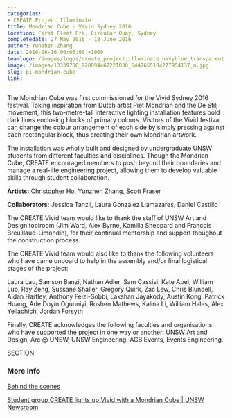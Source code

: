 ```yaml
---
categories:
- CREATE Project Illuminate
title: Mondrian Cube - Vivid Sydney 2016
location: First Fleet Prk, Circular Quay, Sydney
completedate: 27 May 2016 - 18 June 2016
author: Yunzhen Zhang
date: 2016-06-16 00:00:00 +1000
teamlogo: /images/logos/create_project_illuminate_navyblue_transparent.png
image: /images/13339700_928894467221030_6447655104277954137_n.jpg
slug: pi-mondrian-cube
link:
---
```

The Mondrian Cube was first commissioned for the Vivid Sydney 2016 festival. Taking inspiration from Dutch artist Piet Mondrian and the De Stilj movement, this two-metre-tall interactive lighting installation features bold dark lines enclosing blocks of primary colours. Visitors of the Vivid festival can change the colour arrangement of each side by simply pressing against each rectangular block, thus creating their own Mondrian artwork.

The installation was wholly built and designed by undergraduate UNSW students from different faculties and disciplines. Though the Mondrian Cube, CREATE encouraged members to push beyond their boundaries and manage a real-life engineering project, allowing them to develop valuable skills through student collaboration.

**Artists:** Christopher Ho, Yunzhen Zhang, Scott Fraser

**Collaborators:** Jessica Tanzil, Laura González Llamazares, Daniel Castillo

The CREATE Vivid team would like to thank the staff of UNSW Art and Design toolroom (Jim Ward, Alex Byrne, Kamilia Sheppard and Francois Breuillaud-Limondin), for their continual mentorship and support thoughout the construction process.

The CREATE Vivid team would also like to thank the following volunteers who have came onboard to help in the assembly and/or final logistical stages of the project:

Laura Lau, Samson Banzi, Nathan Adler, Sam Cassisi, Kate Apel, William Luo, Ray Zeng, Sussane Shaller, Gregory Quirk, Zac Lew, Chris Blundell, Aidan Hartley, Anthony Feizi-Sobbi, Lakshan Jayakody, Austin Kong, Patrick Huang, Ade Doyin Ogunniyi, Roshen Mathews, Kalina Li, William Hales, Alex Yellachich, Jordan Forsyth

Finally, CREATE acknowledges the following faculties and organisations who have supported the project in one way or another: UNSW Art and Design, Arc @ UNSW, UNSW Engineering, AGB Events, Events Engineering.

SECTION

### More Info

[Behind the scenes](https://www.facebook.com/CreateUnsw/photos/?tab=album&album_id=590946197747506)

[Student group CREATE lights up Vivid with a Mondrian Cube &#124; UNSW Newsroom](https://newsroom.unsw.edu.au/news/students/student-group-create-lights-vivid-mondrian-cube)
